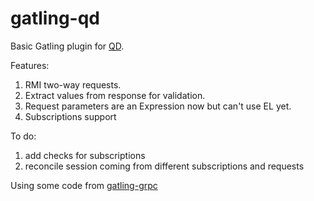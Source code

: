 # gatling-qd
Basic Gatling plugin for <a href="https://github.com/devexperts/QD">QD</a>.

Features:
1) RMI two-way requests.
2) Extract values from response for validation.
3) Request parameters are an Expression now but can't use EL yet.
4) Subscriptions support

To do:
1) add checks for subscriptions
2) reconcile session coming from different subscriptions and requests

Using some code from <a href="https://github.com/phiSgr/gatling-grpc">gatling-grpc</a>
